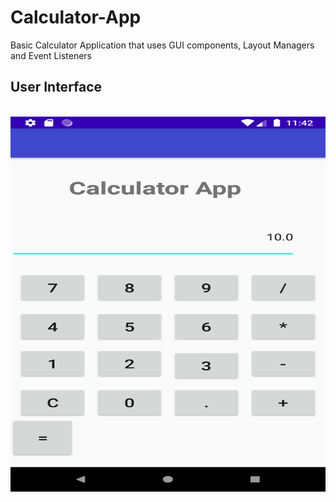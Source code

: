 # Calculator-App
Basic Calculator Application that uses GUI components, Layout Managers and Event Listeners



## User Interface
<br>
<img src="screenshot/Screenshot_App.png" width="600" height="600">
